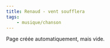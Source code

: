 ```yaml
---
title: Renaud - vent soufflera
tags:
    - musique/chanson
---
```


Page créée automatiquement, mais vide.

